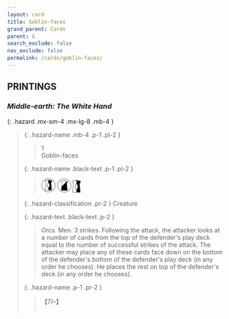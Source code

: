 ```yaml
---
layout: card
title: Goblin-faces
grand_parent: Cards
parent: G
search_exclude: false
nav_exclude: false
permalink: /cards/goblin-faces/
---
```


## PRINTINGS


### _Middle-earth: The White Hand_

{: .hazard .mx-sm-4 .mx-lg-8 .mb-4 }
> {: .hazard-name .mb-4 .p-1 .pl-2 }
> > <div class="hazard-mp">1</div>
> > <div class="card-name">Goblin-faces</div>
>
> {: .hazard-name .black-text .p-1 .pl-2 }
> > ![](/assets/images/border-land.svg) ![](/assets/images/shadow-land.svg) ![](/assets/images/border-hold.svg)
>
> {: .hazard-classification .pr-2 }
> Creature
>
> {: .hazard-text .black-text .p-2 }
> > _Orcs._ Men. 3 strikes. Following the attack, the attacker looks at a number of cards from the top of the defender's play deck equal to the number of successful strikes of the attack. The attacker may place any of these cards face down on the bottom of the defender's bottom of the defender's play deck (in any order he chooses). He places the rest on top of the defender's deck (in any order he chooses). 
>
> {: .hazard-name .p-1 .pr-2 }
> > <div class="card-shield">【7/&ndash;】</div>
> > <div class="card-corruption">&nbsp;</div>
